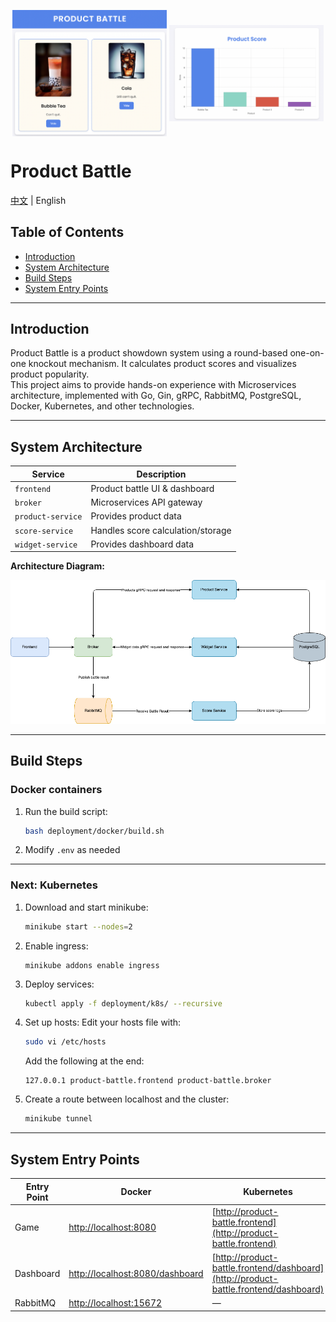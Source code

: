 <p align="center">
  <img src="battle.png" alt="封面左圖" width="49%" style="display:inline-block;vertical-align:middle;">
  <img src="dashboard.png" alt="封面右圖" width="49%" style="display:inline-block;vertical-align:middle;">
</p>

# Product Battle

[中文](./README-ZHTW.md) | English

## Table of Contents
- [Introduction](#introduction)
- [System Architecture](#system-architecture)
- [Build Steps](#build-steps)
- [System Entry Points](#system-entry-points)

---

## Introduction

Product Battle is a product showdown system using a round-based one-on-one knockout mechanism. It calculates product scores and visualizes product popularity.\
This project aims to provide hands-on experience with Microservices architecture, implemented with Go, Gin, gRPC, RabbitMQ, PostgreSQL, Docker, Kubernetes, and other technologies.

---

## System Architecture

| Service            | Description                        |
|--------------------|------------------------------------|
| `frontend`         | Product battle UI & dashboard      |
| `broker`           | Microservices API gateway          |
| `product-service`  | Provides product data              |
| `score-service`    | Handles score calculation/storage  |
| `widget-service`   | Provides dashboard data            |

**Architecture Diagram:**

![Architecture Diagram](system.drawio.png)

---

## Build Steps

### Docker containers

1. Run the build script:
   ```bash
   bash deployment/docker/build.sh
   ```
2. Modify `.env` as needed

---

### Next: Kubernetes

1. Download and start minikube:
   ```bash
   minikube start --nodes=2
   ```
2. Enable ingress:
   ```
   minikube addons enable ingress
   ```
3. Deploy services:
   ```bash
   kubectl apply -f deployment/k8s/ --recursive
   ```
4. Set up hosts:
   Edit your hosts file with:
   ```bash
   sudo vi /etc/hosts
   ```
   Add the following at the end:
   ```
   127.0.0.1 product-battle.frontend product-battle.broker
   ```

5. Create a route between localhost and the cluster:
   ```bash
   minikube tunnel
   ```

---

## System Entry Points

| Entry Point| Docker| Kubernetes|
|--------------|--------------------------------------------------------------------|----------------------------------------------|
| Game         | [http://localhost:8080](http://localhost:8080)                     | [http://product-battle.frontend](http://product-battle.frontend) |
| Dashboard    | [http://localhost:8080/dashboard](http://localhost:8080/dashboard) | [http://product-battle.frontend/dashboard](http://product-battle.frontend/dashboard) |
| RabbitMQ     | [http://localhost:15672](http://localhost:15672)                   | — |